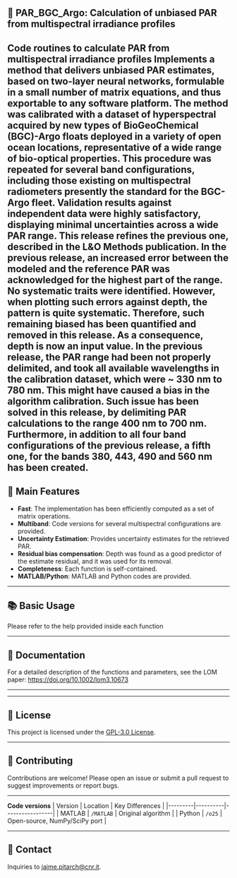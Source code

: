 ## 📆 PAR_BGC_Argo: Calculation of unbiased PAR from multispectral irradiance profiles

Code routines to calculate PAR from multispectral irradiance profiles
Implements a method that delivers unbiased PAR estimates, based on two-layer neural networks, formulable in a small number of matrix equations, and thus exportable to any software platform. The method was calibrated with a dataset of hyperspectral acquired by new types of BioGeoChemical (BGC)-Argo floats deployed in a variety of open ocean locations, representative of a wide range of bio-optical properties. This procedure was repeated for several band configurations, including those existing on multispectral radiometers presently the standard for the BGC-Argo fleet. Validation results against independent data were highly satisfactory, displaying minimal uncertainties across a wide PAR range.
This release refines the previous one, described in the L&O Methods publication.
In the previous release, an increased error between the modeled and the reference PAR was acknowledged for the highest part of the range. No systematic traits were identified. However, when plotting such errors against depth, the pattern is quite systematic. Therefore, such remaining biased has been quantified and removed in this release. As a consequence, depth is now an input value.
In the previous release, the PAR range had been not properly delimited, and took all available wavelengths in the calibration dataset, which were ~ 330 nm to 780 nm. This might have caused a bias in the algorithm calibration. Such issue has been solved in this release, by delimiting PAR calculations to the range 400 nm to 700 nm.
Furthermore, in addition to all four band configurations of the previous release, a fifth one, for the bands 380, 443, 490 and 560 nm has been created.
---

## 🚀 Main Features

- **Fast**: The implementation has been efficiently computed as a set of matrix operations.
- **Multiband**: Code versions for several multispectral configurations are provided.
- **Uncertainty Estimation**: Provides uncertainty estimates for the retrieved PAR.
- **Residual bias compensation**: Depth was found as a good predictor of the estimate residual, and it was used for its removal.
- **Completeness**: Each function is self-contained.
- **MATLAB/Python**: MATLAB and Python codes are provided.

---

## 📚 Basic Usage

Please refer to the help provided inside each function

---

## 📄 Documentation

For a detailed description of the functions and parameters, see the LOM paper:  https://doi.org/10.1002/lom3.10673

---

---

## 📝 License

This project is licensed under the [GPL-3.0 License](https://www.gnu.org/licenses/gpl-3.0.html).

---

## 🤝 Contributing

Contributions are welcome! Please open an issue or submit a pull request to suggest improvements or report bugs.

---

**Code versions**
| Version | Location | Key Differences |
|---------|----------|-----------------|
| MATLAB  | `/MATLAB` | Original algorithm |
| Python  | `/o25` | Open-source, NumPy/SciPy port |

---

## 📢 Contact

Inquiries to jaime.pitarch@cnr.it.